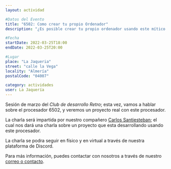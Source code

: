 ```yaml
---
layout: actividad

#Datos del Evento
title: "6502: Como crear tu propio Ordenador"
description: "¿Es posible crear tu propio ordenador usando este mítico procesador?"

#Fecha
startDate: 2022-03-25T18:00
endDate: 2022-03-25T20:00

#Lugar
place: "La Jaqueria"
street: "calle la Vega"
locality: "Almería"
postalCode: "04007"

category: actividades
user: La Jaquería
---
```


Sesión de marzo del _Club de desarrollo Retro_; esta vez, vamos a hablar sobre el procesador 6502, y veremos un proyecto real con este procesador.

La charla será impartida por nuestro compañero [Carlos Santiesteban](https://twitter.com/zuiko21); el cual nos dará una charla sobre un proyecto que esta desarrollando usando este procesador.

La charla se podra seguir en físico y en virtual a través de nuestra plataforma de Discord.

Para más información, puedes contactar con nosotros a través de nuestro [correo o contacto](https://lajaqueria.org/contacto/).
